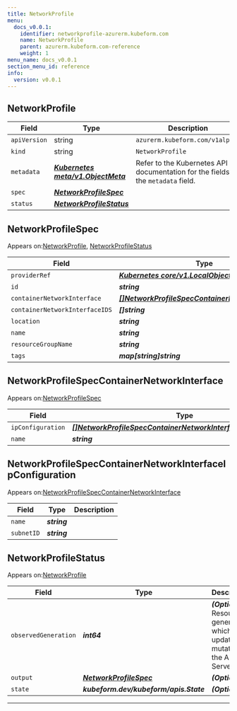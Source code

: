 ```yaml
---
title: NetworkProfile
menu:
  docs_v0.0.1:
    identifier: networkprofile-azurerm.kubeform.com
    name: NetworkProfile
    parent: azurerm.kubeform.com-reference
    weight: 1
menu_name: docs_v0.0.1
section_menu_id: reference
info:
  version: v0.0.1
---
```


## NetworkProfile
| Field | Type | Description |
| ------ | ----- | ----------- |
| `apiVersion` | string | `azurerm.kubeform.com/v1alpha1` |
|    `kind` | string | `NetworkProfile` |
| `metadata` | ***[Kubernetes meta/v1.ObjectMeta](https://kubernetes.io/docs/reference/generated/kubernetes-api/v1.13/#objectmeta-v1-meta)***|Refer to the Kubernetes API documentation for the fields of the `metadata` field.|
| `spec` | ***[NetworkProfileSpec](#networkprofilespec)***||
| `status` | ***[NetworkProfileStatus](#networkprofilestatus)***||
## NetworkProfileSpec

Appears on:[NetworkProfile](#networkprofile), [NetworkProfileStatus](#networkprofilestatus)

| Field | Type | Description |
| ------ | ----- | ----------- |
| `providerRef` | ***[Kubernetes core/v1.LocalObjectReference](https://kubernetes.io/docs/reference/generated/kubernetes-api/v1.13/#localobjectreference-v1-core)***||
| `id` | ***string***||
| `containerNetworkInterface` | ***[[]NetworkProfileSpecContainerNetworkInterface](#networkprofilespeccontainernetworkinterface)***||
| `containerNetworkInterfaceIDS` | ***[]string***| ***(Optional)*** |
| `location` | ***string***||
| `name` | ***string***||
| `resourceGroupName` | ***string***||
| `tags` | ***map[string]string***| ***(Optional)*** |
## NetworkProfileSpecContainerNetworkInterface

Appears on:[NetworkProfileSpec](#networkprofilespec)

| Field | Type | Description |
| ------ | ----- | ----------- |
| `ipConfiguration` | ***[[]NetworkProfileSpecContainerNetworkInterfaceIpConfiguration](#networkprofilespeccontainernetworkinterfaceipconfiguration)***||
| `name` | ***string***||
## NetworkProfileSpecContainerNetworkInterfaceIpConfiguration

Appears on:[NetworkProfileSpecContainerNetworkInterface](#networkprofilespeccontainernetworkinterface)

| Field | Type | Description |
| ------ | ----- | ----------- |
| `name` | ***string***||
| `subnetID` | ***string***||
## NetworkProfileStatus

Appears on:[NetworkProfile](#networkprofile)

| Field | Type | Description |
| ------ | ----- | ----------- |
| `observedGeneration` | ***int64***| ***(Optional)*** Resource generation, which is updated on mutation by the API Server.|
| `output` | ***[NetworkProfileSpec](#networkprofilespec)***| ***(Optional)*** |
| `state` | ***kubeform.dev/kubeform/apis.State***| ***(Optional)*** |
---
